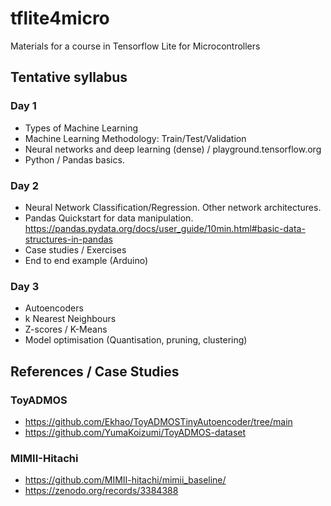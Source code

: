 # tflite4micro
Materials for a course in Tensorflow Lite for Microcontrollers


## Tentative syllabus

### Day 1
- Types of Machine Learning
- Machine Learning Methodology: Train/Test/Validation
- Neural networks and deep learning (dense) / playground.tensorflow.org
- Python / Pandas basics.

### Day 2
- Neural Network Classification/Regression. Other network architectures.
- Pandas Quickstart for data manipulation.
https://pandas.pydata.org/docs/user_guide/10min.html#basic-data-structures-in-pandas
- Case studies / Exercises
- End to end example (Arduino)

### Day 3
- Autoencoders
- k Nearest Neighbours
- Z-scores / K-Means
- Model optimisation (Quantisation, pruning, clustering)


## References / Case Studies

### ToyADMOS
- https://github.com/Ekhao/ToyADMOSTinyAutoencoder/tree/main
- https://github.com/YumaKoizumi/ToyADMOS-dataset

### MIMII-Hitachi
- https://github.com/MIMII-hitachi/mimii_baseline/
- https://zenodo.org/records/3384388


